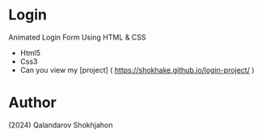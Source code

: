 # Login
Animated Login Form Using HTML & CSS

- Html5
- Css3
- Can you view my [project] ( https://shokhake.github.io/login-project/ )

# Author
(2024) Qalandarov Shokhjahon
